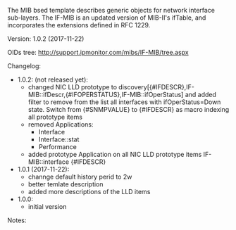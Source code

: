 The MIB bsed template describes generic objects for network interface sub-layers.
The IF-MIB is an updated version of MIB-II's ifTable, and incorporates the extensions defined in RFC 1229.

Version: 1.0.2 (2017-11-22)

OIDs tree: http://support.ipmonitor.com/mibs/IF-MIB/tree.aspx

Changelog:
- 1.0.2: (not released yet):
  - changed NIC LLD prototype to
    discovery[{#IFDESCR},IF-MIB::ifDescr,{#IFOPERSTATUS},IF-MIB::ifOperStatus]
    and added filter to remove from the list all interfaces with
    ifOperStatus=Down state. Switch from {#SNMPVALUE} to {#IFDESCR} as macro
    indexing all prototype items
  - removed Applications:
    - Interface
    - Interface::stat
    - Performance
  - added prototype Application on all NIC LLD prototype items
    IF-MIB::interface {#IFDESCR}
- 1.0.1 (2017-11-22):
  - channge default history perid to 2w
  - better temlate description
  - added more descriptions of the LLD items
- 1.0.0:
  - initial version

Notes:
  